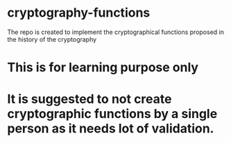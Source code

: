 # cryptography-functions

The repo is created to implement the cryptographical functions proposed in the history of the cryptography


# This is for learning purpose only
# It is suggested to not create cryptographic functions by a single person as it needs lot of validation. 
